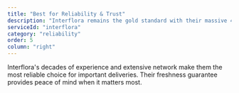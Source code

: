 ```yaml
---
title: "Best for Reliability & Trust"
description: "Interflora remains the gold standard with their massive 40,000+ florist network and 7-day freshness guarantee. When you need absolute reliability, they're the safest choice for any occasion."
serviceId: "interflora"
category: "reliability"
order: 5
column: "right"
---
```


Interflora's decades of experience and extensive network make them the most reliable choice for important deliveries. Their freshness guarantee provides peace of mind when it matters most.
